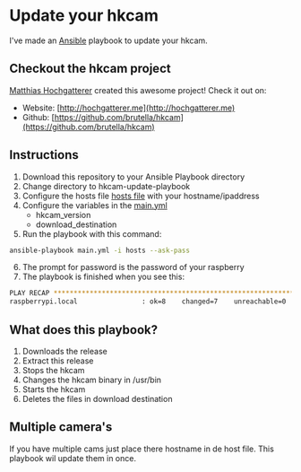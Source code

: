 # Update your hkcam

I've made an [Ansible](http://docs.ansible.com/ansible/index.html) playbook to update your hkcam. 

## Checkout the hkcam project
[Matthias Hochgatterer](https://github.com/brutella) created this awesome project! Check it out on: 
- Website: [http://hochgatterer.me](http://hochgatterer.me)
- Github: [https://github.com/brutella/hkcam](https://github.com/brutella/hkcam)

## Instructions 
1. Download this repository to your Ansible Playbook directory 
2. Change directory to hkcam-update-playbook
3. Configure the hosts file [hosts file](../../blob/master/hosts) with your hostname/ipaddress 
4. Configure the variables in the [main.yml](../../blob/master/main.yml)
    - hkcam_version
    - download_destination
5. Run the playbook with this command: 
```bash
ansible-playbook main.yml -i hosts --ask-pass
```
6. The prompt for password is the password of your raspberry 
7. The playbook is finished when you see this:
```bash
PLAY RECAP **********************************************************************
raspberrypi.local                : ok=8    changed=7    unreachable=0    failed=0
```
## What does this playbook? 
1. Downloads the release 
2. Extract this release 
3. Stops the hkcam 
4. Changes the hkcam binary in /usr/bin
5. Starts the hkcam
6. Deletes the files in download destination 

## Multiple camera's 
If you have multiple cams just place there hostname in de host file. 
This playbook wil update them in once. 